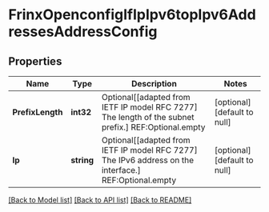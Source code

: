 # FrinxOpenconfigIfIpIpv6topIpv6AddressesAddressConfig

## Properties
Name | Type | Description | Notes
------------ | ------------- | ------------- | -------------
**PrefixLength** | **int32** | Optional[[adapted from IETF IP model RFC 7277]  The length of the subnet prefix.] REF:Optional.empty | [optional] [default to null]
**Ip** | **string** | Optional[[adapted from IETF IP model RFC 7277]  The IPv6 address on the interface.] REF:Optional.empty | [optional] [default to null]

[[Back to Model list]](../README.md#documentation-for-models) [[Back to API list]](../README.md#documentation-for-api-endpoints) [[Back to README]](../README.md)


